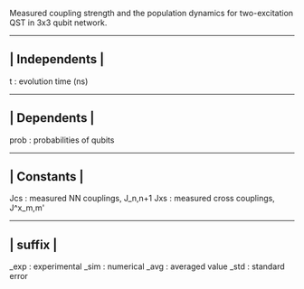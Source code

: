 Measured coupling strength and the population dynamics for two-excitation QST in 3x3 qubit network.

----------------
| Independents |
----------------
t           : evolution time (ns)

--------------
| Dependents |
--------------                                
prob        : probabilities of qubits


-------------
| Constants | 
-------------  
Jcs         : measured NN couplings, J_n,n+1
Jxs         : measured cross couplings, J^x_m,m'

---------- 
| suffix |
----------
_exp        : experimental
_sim        : numerical
_avg        : averaged value
_std        : standard error
